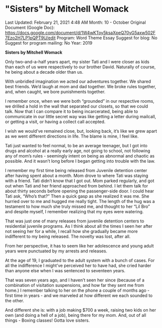 # "Sisters" by Mitchell Womack

Last Updated: February 21, 2021 4:48 AM
Month: 10 - October
Original Document (Google Doc): https://docs.google.com/document/d/1W4wKToy5ksaXpeQ70yG5axw502F7Ezo2H7LP1pQPT9U/edit
Program: Word Theme Essay
Suggest for blog: No
Suggest for program mailing: No
Year: 2019

**Sisters by Mitchell Womack**

Only two-and-a-half years apart, my sister Tati and I were closer as kids than each of us were respectively to our brother David. Naturally of course, he being about a decade older than us.

With unbridled imagination we acted our adventures together. We shared best friends. We’d laugh at mom and dad together. We broke rules together, and, when caught, we bore punishments together.

I remember once, when we were both “grounded” in our respective rooms, we drilled a hold in the wall that separated our closets, so that we could talk. Now that I can compare it to being incarcerated, being able to communicate in our little secret way was like getting a letter during mailcall, or getting a visit, or having a collect call accepted.

I wish we would’ve remained close, but, looking back, it’s like we grew apart as we went different directions in life. The blame is mine, I feel like.

Tati just wanted to feel normal, to be an average teenager, but I got into drugs and alcohol at a really early age, not going to school, not following any of mom’s rules - seemingly intent on being as abnormal and chaotic as possible. And it wasn’t long before I began getting into trouble with the law.

I remember my first time being released from Juvenile detention center after having spent about a month. Mom drove to where Tati was staying with a friend. Tati didn’t know that I got out. Mom parked regularly, and got out when Tati and her friend approached from behind. I let them talk for about thirty seconds before opening the passenger-side door. I could hear Tati ask, “Who’s that?” Then a quick gasp as she realized it was me. She hurried over to me and hugged me really tight. The length of the hug was a testament to how much she truly missed me, and thought to her “Lil Bro” and despite myself, I remember realizing that my eyes were watering.

That was just one of many releases from juvenile detention centers to residential juvenile programs. As I think about all the times I seen her after not seeing her for a while, I recall how she gradually became more indifferent to my being released. The novelty was lost, after all.

From her perspective, it has to seem like her adolescence and young adult years were punctuated by my arrests and releases.

At the age of 19, I graduated to the adult system with a bunch of cases. For all the indifference I might’ve perceived her to have had, she cried harder than anyone else when I was sentenced to seventeen years.

That was seven years ago, and I haven’t seen her since (because of a combination of visitation suspensions, and how far they sent me from home.) I remember talking to her on the phone a couple of months ago - first time in years - and we marveled at how different we each sounded to the other.

And different she is: with a job making $700 a week, raising two kids on her own (and doing a hell of a job), being there for my mom. And, out of all things - Boxing classes! Gotta love sisters.